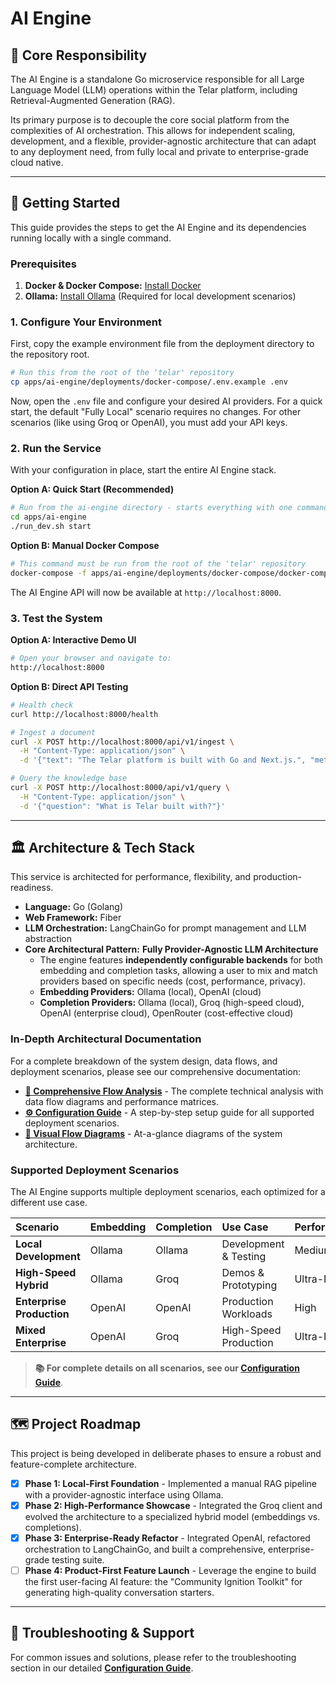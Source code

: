 
# AI Engine

## 🎯 Core Responsibility

The AI Engine is a standalone Go microservice responsible for all Large Language Model (LLM) operations within the Telar platform, including Retrieval-Augmented Generation (RAG).

Its primary purpose is to decouple the core social platform from the complexities of AI orchestration. This allows for independent scaling, development, and a flexible, provider-agnostic architecture that can adapt to any deployment need, from fully local and private to enterprise-grade cloud native.

---

## 🏁 Getting Started

This guide provides the steps to get the AI Engine and its dependencies running locally with a single command.

### Prerequisites

1.  **Docker & Docker Compose:** [Install Docker](https://docs.docker.com/get-docker/)
2.  **Ollama:** [Install Ollama](https://ollama.com/) (Required for local development scenarios)

### 1. Configure Your Environment

First, copy the example environment file from the deployment directory to the repository root.

```bash
# Run this from the root of the 'telar' repository
cp apps/ai-engine/deployments/docker-compose/.env.example .env
```

Now, open the `.env` file and configure your desired AI providers. For a quick start, the default "Fully Local" scenario requires no changes. For other scenarios (like using Groq or OpenAI), you must add your API keys.

### 2. Run the Service

With your configuration in place, start the entire AI Engine stack.

**Option A: Quick Start (Recommended)**
```bash
# Run from the ai-engine directory - starts everything with one command
cd apps/ai-engine
./run_dev.sh start
```

**Option B: Manual Docker Compose**
```bash
# This command must be run from the root of the 'telar' repository
docker-compose -f apps/ai-engine/deployments/docker-compose/docker-compose.yml up --build -d
```

The AI Engine API will now be available at `http://localhost:8000`.

### 3. Test the System

**Option A: Interactive Demo UI**
```bash
# Open your browser and navigate to:
http://localhost:8000
```


**Option B: Direct API Testing**

```bash
# Health check
curl http://localhost:8000/health

# Ingest a document
curl -X POST http://localhost:8000/api/v1/ingest \
  -H "Content-Type: application/json" \
  -d '{"text": "The Telar platform is built with Go and Next.js.", "metadata": {"source": "docs"}}'

# Query the knowledge base
curl -X POST http://localhost:8000/api/v1/query \
  -H "Content-Type: application/json" \
  -d '{"question": "What is Telar built with?"}'
```

---

## 🏛️ Architecture & Tech Stack

This service is architected for performance, flexibility, and production-readiness.

*   **Language:** Go (Golang)
*   **Web Framework:** Fiber
*   **LLM Orchestration:** LangChainGo for prompt management and LLM abstraction
*   **Core Architectural Pattern:** **Fully Provider-Agnostic LLM Architecture**
    *   The engine features **independently configurable backends** for both embedding and completion tasks, allowing a user to mix and match providers based on specific needs (cost, performance, privacy).
    *   **Embedding Providers:** Ollama (local), OpenAI (cloud)
    *   **Completion Providers:** Ollama (local), Groq (high-speed cloud), OpenAI (enterprise cloud), OpenRouter (cost-effective cloud)

### In-Depth Architectural Documentation

For a complete breakdown of the system design, data flows, and deployment scenarios, please see our comprehensive documentation:

*   **[📄 Comprehensive Flow Analysis](./docs/comprehensive-flow-analysis.md)** - The complete technical analysis with data flow diagrams and performance matrices.
*   **[⚙️ Configuration Guide](./docs/configuration-guide.md)** - A step-by-step setup guide for all supported deployment scenarios.
*   **[🎨 Visual Flow Diagrams](./docs/visual-flow-diagrams.md)** - At-a-glance diagrams of the system architecture.

### Supported Deployment Scenarios

The AI Engine supports multiple deployment scenarios, each optimized for a different use case.

| Scenario | Embedding | Completion | Use Case | Performance | Cost |
|:---|:---|:---|:---|:---|:---|
| **Local Development** | Ollama | Ollama | Development & Testing | Medium | Free |
| **High-Speed Hybrid** | Ollama | Groq | Demos & Prototyping | Ultra-Fast | Low |
| **Enterprise Production** | OpenAI | OpenAI | Production Workloads | High | High |
| **Mixed Enterprise** | OpenAI | Groq | High-Speed Production | Ultra-Fast | High |

> **📚 For complete details on all scenarios, see our [Configuration Guide](./docs/configuration-guide.md)**.

---

## 🗺️ Project Roadmap

This project is being developed in deliberate phases to ensure a robust and feature-complete architecture.

-   [x] **Phase 1: Local-First Foundation** - Implemented a manual RAG pipeline with a provider-agnostic interface using Ollama.
-   [x] **Phase 2: High-Performance Showcase** - Integrated the Groq client and evolved the architecture to a specialized hybrid model (embeddings vs. completions).
-   [x] **Phase 3: Enterprise-Ready Refactor** - Integrated OpenAI, refactored orchestration to LangChainGo, and built a comprehensive, enterprise-grade testing suite.
-   [ ] **Phase 4: Product-First Feature Launch** - Leverage the engine to build the first user-facing AI feature: the "Community Ignition Toolkit" for generating high-quality conversation starters.

---

## 🔧 Troubleshooting & Support

For common issues and solutions, please refer to the troubleshooting section in our detailed **[Configuration Guide](./docs/configuration-guide.md)**.

```